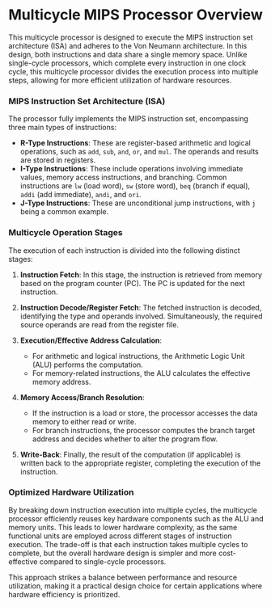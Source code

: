 # Multicycle MIPS Processor Overview

This multicycle processor is designed to execute the MIPS instruction set architecture (ISA) and adheres to the Von Neumann architecture. In this design, both instructions and data share a single memory space. Unlike single-cycle processors, which complete every instruction in one clock cycle, this multicycle processor divides the execution process into multiple steps, allowing for more efficient utilization of hardware resources.

### MIPS Instruction Set Architecture (ISA)
The processor fully implements the MIPS instruction set, encompassing three main types of instructions:

- **R-Type Instructions**: These are register-based arithmetic and logical operations, such as `add`, `sub`, `and`, `or`, and `mul`. The operands and results are stored in registers.
- **I-Type Instructions**: These include operations involving immediate values, memory access instructions, and branching. Common instructions are `lw` (load word), `sw` (store word), `beq` (branch if equal), `addi` (add immediate), `andi`, and `ori`.
- **J-Type Instructions**: These are unconditional jump instructions, with `j` being a common example.

### Multicycle Operation Stages
The execution of each instruction is divided into the following distinct stages:

1. **Instruction Fetch**: In this stage, the instruction is retrieved from memory based on the program counter (PC). The PC is updated for the next instruction.
   
2. **Instruction Decode/Register Fetch**: The fetched instruction is decoded, identifying the type and operands involved. Simultaneously, the required source operands are read from the register file.

3. **Execution/Effective Address Calculation**: 
   - For arithmetic and logical instructions, the Arithmetic Logic Unit (ALU) performs the computation.
   - For memory-related instructions, the ALU calculates the effective memory address.
   
4. **Memory Access/Branch Resolution**: 
   - If the instruction is a load or store, the processor accesses the data memory to either read or write.
   - For branch instructions, the processor computes the branch target address and decides whether to alter the program flow.

5. **Write-Back**: Finally, the result of the computation (if applicable) is written back to the appropriate register, completing the execution of the instruction.

### Optimized Hardware Utilization
By breaking down instruction execution into multiple cycles, the multicycle processor efficiently reuses key hardware components such as the ALU and memory units. This leads to lower hardware complexity, as the same functional units are employed across different stages of instruction execution. The trade-off is that each instruction takes multiple cycles to complete, but the overall hardware design is simpler and more cost-effective compared to single-cycle processors.

This approach strikes a balance between performance and resource utilization, making it a practical design choice for certain applications where hardware efficiency is prioritized.
